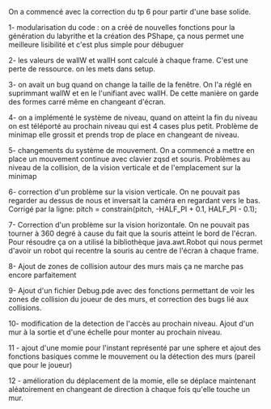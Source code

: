 On a commencé avec la correction du tp 6 pour partir d'une base solide.

1- modularisation du code : 
on a créé de nouvelles fonctions pour la génération du labyrithe et la création des PShape,
ça nous permet une meilleure lisibilité et c'est plus simple pour débuguer

2- les valeurs de wallW et wallH sont calculé à chaque frame. C'est une perte de ressource.
on les mets dans setup.

3- on avait un bug quand on change la taille de la fenêtre. On l'a réglé en suprimmant wallW
et en le l'unifiant avec wallH. De cette manière on garde des formes carré même en changeant d'écran.

4- on a implémenté le système de niveau, quand on atteint la fin du niveau on est téléporté au prochain
niveau qui est 4 cases plus petit. Problème de minimap elle grossit et prends trop de place en changeant
de niveau.

5- changements du système de mouvement. On a commencé a mettre en place un mouvement continue avec
clavier zqsd et souris. Problèmes au niveau de la collision, de la vision verticale et de l'emplacement sur la minimap

6- correction d'un problème sur la vision verticale. On ne pouvait pas regarder au dessus de nous et inversait la caméra
en regardant vers le bas.
Corrigé par la ligne: pitch = constrain(pitch, -HALF_PI + 0.1, HALF_PI - 0.1);

7- Correction d'un problème sur la vision horizontale. On ne pouvait pas tourner à 360 degré à cause du fait que la souris
atteint le bord de l'écran. Pour résoudre ça on a utilisé la bibliothèque java.awt.Robot qui nous permet d'avoir
un robot qui recentre la souris au centre de l'écran à chaque frame.

8- Ajout de zones de collision autour des murs mais ça ne marche pas encore parfaitement

9- Ajout d'un fichier Debug.pde avec des fonctions permettant de voir les zones de collision du joueur de des murs,
et correction des bugs lié aux collisions.

10- modification de la detection de l'accès au prochain niveau. Ajout d'un mur à la sortie et d'une échelle pour monter
au prochain niveau.

11 - ajout d'une momie pour l'instant représenté par une sphere et ajout des fonctions basiques comme le mouvement ou 
la détection des murs (pareil que pour le joueur)

12 - amélioration du déplacement de la momie, elle se déplace maintenant aléatoirement en changeant de direction à chaque
fois qu'elle touche un mur.
